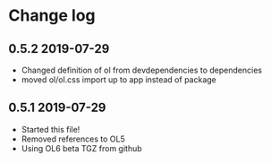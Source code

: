 # Change log

## 0.5.2 2019-07-29
* Changed definition of ol from devdependencies to dependencies
* moved ol/ol.css import up to app instead of package

## 0.5.1 2019-07-29
* Started this file!
* Removed references to OL5
* Using OL6 beta TGZ from github
